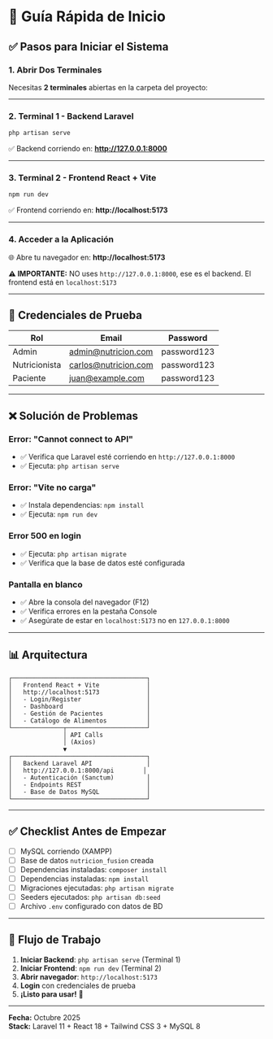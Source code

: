 # 🚀 Guía Rápida de Inicio

## ✅ Pasos para Iniciar el Sistema

### 1. Abrir Dos Terminales

Necesitas **2 terminales** abiertas en la carpeta del proyecto:

---

### 2. Terminal 1 - Backend Laravel

```bash
php artisan serve
```

✅ Backend corriendo en: **http://127.0.0.1:8000**

---

### 3. Terminal 2 - Frontend React + Vite

```bash
npm run dev
```

✅ Frontend corriendo en: **http://localhost:5173**

---

### 4. Acceder a la Aplicación

🌐 Abre tu navegador en: **http://localhost:5173**

**⚠️ IMPORTANTE:** NO uses `http://127.0.0.1:8000`, ese es el backend. El frontend está en `localhost:5173`

---

## 🔐 Credenciales de Prueba

| Rol | Email | Password |
|-----|-------|----------|
| Admin | admin@nutricion.com | password123 |
| Nutricionista | carlos@nutricion.com | password123 |
| Paciente | juan@example.com | password123 |

---

## ❌ Solución de Problemas

### Error: "Cannot connect to API"
- ✅ Verifica que Laravel esté corriendo en `http://127.0.0.1:8000`
- ✅ Ejecuta: `php artisan serve`

### Error: "Vite no carga"
- ✅ Instala dependencias: `npm install`
- ✅ Ejecuta: `npm run dev`

### Error 500 en login
- ✅ Ejecuta: `php artisan migrate`
- ✅ Verifica que la base de datos esté configurada

### Pantalla en blanco
- ✅ Abre la consola del navegador (F12)
- ✅ Verifica errores en la pestaña Console
- ✅ Asegúrate de estar en `localhost:5173` no en `127.0.0.1:8000`

---

## 📊 Arquitectura

```
┌─────────────────────────────────────┐
│   Frontend React + Vite             │
│   http://localhost:5173             │
│   - Login/Register                  │
│   - Dashboard                       │
│   - Gestión de Pacientes            │
│   - Catálogo de Alimentos           │
└──────────────┬──────────────────────┘
               │ API Calls
               │ (Axios)
               ▼
┌─────────────────────────────────────┐
│   Backend Laravel API               │
│   http://127.0.0.1:8000/api        │
│   - Autenticación (Sanctum)         │
│   - Endpoints REST                  │
│   - Base de Datos MySQL             │
└─────────────────────────────────────┘
```

---

## ✅ Checklist Antes de Empezar

- [ ] MySQL corriendo (XAMPP)
- [ ] Base de datos `nutricion_fusion` creada
- [ ] Dependencias instaladas: `composer install`
- [ ] Dependencias instaladas: `npm install`
- [ ] Migraciones ejecutadas: `php artisan migrate`
- [ ] Seeders ejecutados: `php artisan db:seed`
- [ ] Archivo `.env` configurado con datos de BD

---

## 🎯 Flujo de Trabajo

1. **Iniciar Backend**: `php artisan serve` (Terminal 1)
2. **Iniciar Frontend**: `npm run dev` (Terminal 2)
3. **Abrir navegador**: `http://localhost:5173`
4. **Login** con credenciales de prueba
5. **¡Listo para usar!** 🎉

---

**Fecha:** Octubre 2025  
**Stack:** Laravel 11 + React 18 + Tailwind CSS 3 + MySQL 8
